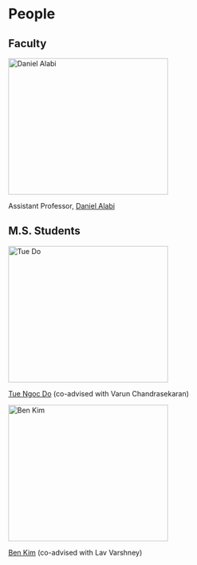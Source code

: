 # People

## Faculty

<img width="320" height="273" alt="Daniel Alabi" src="https://github.com/user-attachments/assets/eed74169-119b-4751-99cd-7535bac43e7f" />

Assistant Professor, [Daniel Alabi](https://alabidan.me)

## M.S. Students

<img width="320" height="273" alt="Tue Do" src="https://github.com/user-attachments/assets/f5299389-cb5a-4abd-842c-53cdfc948d99" />

[Tue Ngoc Do](tuedo2@illinois.edu) (co-advised with Varun Chandrasekaran)

<img width="320" height="273" alt="Ben Kim" src="https://github.com/user-attachments/assets/e1ce3de8-59aa-4877-ae98-7370672a06cf" />

[Ben Kim](bdkim4@illinois.edu) (co-advised with Lav Varshney)

